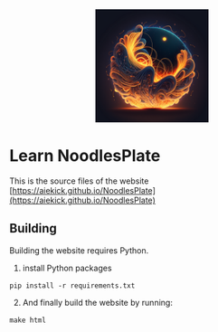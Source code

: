 <div align="center">
  <picture>
    <source media="(prefers-color-scheme: dark)" srcset="https://raw.githubusercontent.com/aiekick/NoodlesPlate.help/docs/images/appicon.png">
    <source media="(prefers-color-scheme: light)" srcset="https://raw.githubusercontent.com/aiekick/NoodlesPlate.help/docs/images/appicon.png">
    <img alt="Learn NoodlesPlate Logo" src="images/appicon.png" width="200">
  </picture>
</div>

Learn NoodlesPlate
============

This is the source files of the website [https://aiekick.github.io/NoodlesPlate](https://aiekick.github.io/NoodlesPlate)

Building
--------

Building the website requires Python.

1. install Python packages

```
pip install -r requirements.txt
```

2. And finally build the website by running:

```
make html
```

